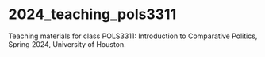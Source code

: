 # 2024_teaching_pols3311
Teaching materials for class POLS3311: Introduction to Comparative Politics, Spring 2024, University of Houston.
